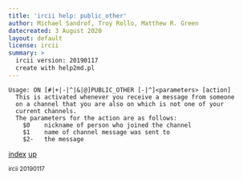 ```yaml
---
title: 'ircii help: public_other'
author: Michael Sandrof, Troy Rollo, Matthew R. Green
datecreated: 3 August 2020
layout: default
license: ircii
summary: >
  ircii version: 20190117
  create with help2md.pl
---
```

```
Usage: ON [#|+|-|^|&|@]PUBLIC_OTHER [-|^]<parameters> [action]
  This is activated whenever you receive a message from someone
  on a channel that you are also on which is not one of your
  current channels.
  The parameters for the action are as follows:
    $0    nickname of person who joined the channel
    $1    name of channel message was sent to
    $2-   the message
```

[index](index.html)
[up](..)

<small> ircii 20190117 </small>
